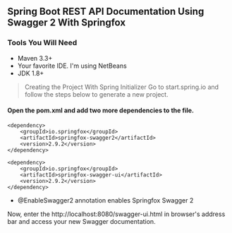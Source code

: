 ## Spring Boot REST API Documentation Using Swagger 2 With Springfox

### Tools You Will Need
* Maven 3.3+
* Your favorite IDE. I'm using NetBeans
* JDK 1.8+

> Creating the Project With Spring Initializer
 Go to start.spring.io and follow the steps below to generate a new project.

#### Open the pom.xml and add two more dependencies to the file.

``````
<dependency>
    <groupId>io.springfox</groupId>
    <artifactId>springfox-swagger2</artifactId>
    <version>2.9.2</version>
</dependency>

<dependency>
    <groupId>io.springfox</groupId>
    <artifactId>springfox-swagger-ui</artifactId>
    <version>2.9.2</version>
</dependency>
``````
* @EnableSwagger2 annotation enables Springfox Swagger 2

Now, enter the http://localhost:8080/swagger-ui.html in browser's address bar and access your new Swagger documentation.
